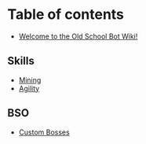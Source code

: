 # Table of contents

* [Welcome to the Old School Bot Wiki!](README.md)

## Skills

* [Mining](skills/mining.md)
* [Agility](skills/agility.md)

## BSO

* [Custom Bosses](bso/custom-bosses.md)

